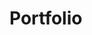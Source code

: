 # Portfolio
<!DOCTYPE html>
<html lang="en">
<head>
    <meta charset="UTF-8">
    <meta name="viewport" content="width=device-width, initial-scale=1.0">
    <title>Document</title>
    <style>
        .hero{
            position: relative;
            width: 100%;
            height: 100vh;
            background: #7a96c9;
        }
        nav{
            display: flex;
            width: 84%;
            margin: auto;
            padding: 20px 0;
            align-items: center;
            justify-content: space-between;
        }
        nav ul li{
            display: inline-block;
            list-style: none;
            margin: 10px 20px;
        }
        nav ul li{
            text-decoration: none;
            color: black;
            font-weight: bold;
        }
        nav ul li a:hover{
            color: blue;
        }
        .detel{
            margin-left: 8%;
            margin-top: 15;
        }
        .detel h1{
            font-size: 50px;
            color: black;
            margin-bottom: 20px;
        }
        span{
            color: orange;
        }
        .detel p{
            color: #555;
            line-height: 22px;
        }
        .detel a{
            background: #212121;
            padding: 10px 18px;
            text-decoration: none;
            font-weight: bold;
            color: white;
            display: inline-block;
            margin: 30px 0;
            border-radius: 5px;
        }
        .images img{
            height: 40%;
            position: absolute;
            left: 88%;
            bottom: 50%;
            transform: translateX(-50%);
            transition: bottom 1s, left 1s;
        }
        #proficiency{
    width: 100%;
    height: 600px;
    background-color: rgb(255, 255, 255);
    margin-top: 80px;
  }
  #proficiency img{
    float: right;
    width: 50%;
    height: 80%;
  
  }
  
  #proficiency h1{
    font-size: 40px;
    text-align:center;
    color: solid black;
    text-decoration: underline;
  }
  
  #proficiency fieldset{
    width: 47%;
    height: 400px;
    margin-left: 20px;
  
  }
  #proficiency fieldset legend{
    font-size: 30px;
    color: solid RED;
    padding-left: 40px;
    text-align: center;
  }
  #proficiency label{
    font-size: 20px;
  }
  #proficiency input[type=range]{
    width: 60%;
    margin: 20px;
    padding-left: 20px;
    text-align: start;
  }
  
  #flex-container{
    width: 100%;
    height: 600px;
  }
  #flex-container >span{
    font-size: 50px;
    margin-top: 40px;
    margin-left: 80px;
    font-family: Georgia, 'Times New Roman', Times, serif;
    text-decoration: underline red;
  }

    </style>
</head>
<body>
<div class="hero">
    <nav>
        <img src=" "alt="">
        <ul>
            <li><a href="#">Home</a></li>
            <li><a href="#">About</a></li>
            <li><a href="#">Portfolio</a></li>
            <li><a href="#">Skills</a></li>
            <li><a href="#">Contact</a></li>
        </ul>
    </nav>
    <div class="images">
      <img src="WhatsApp Image 2024-05-19 at 20.50.23_c21f9944.jpg" class="boy">
  </div>
    <div class="detel">
        <h1>I,m Manjit Kumar sah</h1>
        <p>This is official portfolio website to showes all Details and work experience of Web Development </p>
    <a href="#">Downlode Resume</a>
    </div>
    <div class="text">
        <p>A passionate Web Developer having an experience of building web application and 
          with HTML/ CSS / Javascript and having an experience of AI+ML and  Python 
          and some other cool libraries and framework. </p><br>
      </div>
    <fieldset>
        <legend>
          <span>My Skills</span>
        </legend><br><br>
        <label for="web-dev">Web Development</label>
        <input type="range" id="web-dev"><br><br>
        <label for="Data-science">Data Science</label>
        <input type="range" id="Data-science"><br><br>
        <label for="Agile-dev">Agile Development</label>
        <input type="range" id="Agile-dev"><br><br>
        <label for="java-dev">Java + DSA</label>
        <input type="range" id="java-dev">
       </fieldset>

</div>    
</body>
</html>
